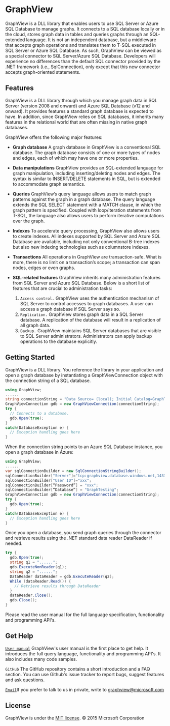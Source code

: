 GraphView
=========
GraphView is a DLL library that enables users to use SQL Server or Azure SQL Database to manage graphs. It connects to a SQL database locally or in the cloud, stores graph data in tables and queries graphs through an SQL-extended language. It is not an independent database, but a middleware that accepts graph operations and translates them to T-SQL executed in SQL Server or Azure SQL Database. As such, GraphView can be viewed as a special connector to SQL Server/Azure SQL Database. Developers will experience no differences than the default SQL connector provided by the .NET framework (i.e., SqlConnection), only except that this new connector accepts graph-oriented statements.

Features
---------

GraphView is a DLL library through which you manage graph data in SQL Server (version 2008 and onward) and Azure SQL Database (v12 and onward). It provides features a standard graph database is expected to have. In addition, since GraphView relies on SQL databases, it inherits many features in the relational world that are often missing in native graph databases.

GraphView offers the following major features:

- **Graph database** A graph database in GraphView is a conventional SQL database. The graph database consists of one or more types of nodes and edges, each of which may have one or more properties.

- **Data manipulations** GraphView provides an SQL-extended language for graph manipulation, including inserting/deleting nodes and edges. The syntax is similar to INSERT/DELETE statements in SQL, but is extended to accommodate graph semantics.

- **Queries** GraphView’s query language allows users to match graph patterns against the graph in a graph database. The query language extends the SQL SELECT statement with a MATCH clause, in which the graph pattern is specified. Coupled with loop/iteration statements from T-SQL, the language also allows users to perform iterative computations over the graph.

- **Indexes** To accelerate query processing, GraphView also allows users to create indexes. All indexes supported by SQL Server and Azure SQL Database are available, including not only conventional B-tree indexes but also new indexing technologies such as columnstore indexes.

- **Transactions** All operations in GraphView are transaction-safe. What is more, there is no limit on a transaction’s scope; a transaction can span nodes, edges or even graphs.

- **SQL-related features** GraphView inherits many administration features from SQL Server and Azure SQL Database. Below is a short list of features that are crucial to administration tasks:
  1.  `Access control.` GraphView uses the authentication mechanism of SQL Server to control accesses to graph databases. A user can access a graph database if SQL Server says so.
  2.  `Replication.` GraphView stores graph data in a SQL Server database. A replication of the database will result in a replication of all graph data.
  3.  `Backup.` GraphView maintains SQL Server databases that are visible to SQL Server administrators. Administrators can apply backup operations to the database explicitly.

Getting Started
----------------
GraphView is a DLL library. You reference the library in your application and open a graph database by instantiating a GraphViewConnection object with the connection string of a SQL database.
```C#
using GraphView;
......
string connectionString = "Data Source= (local); Initial Catalog=GraphTesting; Integrated Security=true;";
GraphViewConnection gdb = new GraphViewConnection(connectionString);
try {
  // Connects to a database. 
  gdb.Open(true);
}
catch(DatabaseException e) {
  // Exception handling goes here
}
```
When the connection string points to an Azure SQL Database instance, you open a graph database in Azure:
```C#
using GraphView;
......
var sqlConnectionBuilder = new SqlConnectionStringBuilder();
sqlConnectionBuilder["Server"]="tcp:graphview.database.windows.net,1433";
sqlConnectionBuilder["User ID"]="xxx";
sqlConnectionBuilder[“Password”] = "xxx";
sqlConnectionBuilder[“Database”] = "GraphTesting";
GraphViewConnection gdb = new GraphViewConnection(connectionString);
try {
  gdb.Open(true);
}
catch(DatabaseException e) {
  // Exception handling goes here
}
```
Once you open a database, you send graph queries through the connector and retrieve results using the .NET standard data reader DataReader if needed.
```C#
try {
  gdb.Open(true);
  string q1 = "......";
  gdb.ExecuteNonReader(q1);
  string q2 = "......";
  DataReader dataReader = gdb.ExecuteReader(q2);
  While (dataReader.Read()) {
    // Retrieve results through DataReader
  }
  dataReader.Close();
  gdb.Close();
}
```
Please read the user manual for the full language specification, functionality and programming API's. 

Get Help
-----------

[`User manual`][manual] GraphView's user manual is the first place to get help. It introduces the full query language, functionality and programming API's. It also includes many code samples. 

`GitHub`  The GitHub repository contains a short introduction and a FAQ section. You can use Github's issue tracker to report bugs, suggest features and ask questions.

[`Email`][Email]If you prefer to talk to us in private, write to graphview@microsoft.com


License
--------------
GraphView is under the [MIT license][MIT].
© 2015 Microsoft Corporation

[manual]:manual_link
[Email]:mailto:graphview@microsoft.com
[MIT]:LICENSE


